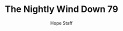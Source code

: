 ---
image: /assets/img/nwd/79_nwd_luke_10_27_a_niv.png
title: The Nightly Wind Down 79
categories:
  - The Nightly Wind Down
author: Hope Staff
notes: The Nightly Wind Down 79
embed: >-
  EMBED_GOES_HERE
transcript: >-
  SOME LINES OF TEXT START HERE
---
